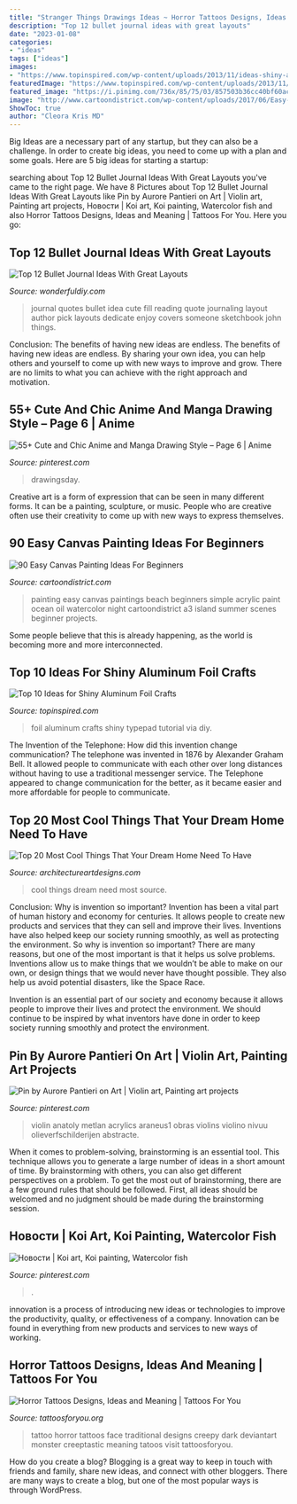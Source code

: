 ```yaml
---
title: "Stranger Things Drawings Ideas ~ Horror Tattoos Designs, Ideas And Meaning"
description: "Top 12 bullet journal ideas with great layouts"
date: "2023-01-08"
categories:
- "ideas"
tags: ["ideas"]
images:
- "https://www.topinspired.com/wp-content/uploads/2013/11/ideas-shiny-aluminum-foil-crafts_08.jpg"
featuredImage: "https://www.topinspired.com/wp-content/uploads/2013/11/ideas-shiny-aluminum-foil-crafts_08.jpg"
featured_image: "https://i.pinimg.com/736x/85/75/03/857503b36cc40bf60acafd1bb2fbb8d6.jpg"
image: "http://www.cartoondistrict.com/wp-content/uploads/2017/06/Easy-Canvas-Painting-Ideas-For-Beginners17-1.jpg"
ShowToc: true
author: "Cleora Kris MD"
---
```



Big Ideas are a necessary part of any startup, but they can also be a challenge. In order to create big ideas, you need to come up with a plan and some goals. Here are 5 big ideas for starting a startup: 

	

		
searching about Top 12 Bullet Journal Ideas With Great Layouts you've came to the right page. We have 8 Pictures about Top 12 Bullet Journal Ideas With Great Layouts like Pin by Aurore Pantieri on Art | Violin art, Painting art projects, Новости | Koi art, Koi painting, Watercolor fish and also Horror Tattoos Designs, Ideas and Meaning | Tattoos For You. Here you go:
		
    
## Top 12 Bullet Journal Ideas With Great Layouts

<img loading=lazy src="https://cdn.wonderfuldiy.com/wp-content/uploads/2016/06/quote-page-765x1024.jpg" onerror="this.onerror=null;this.src='https://tse2.mm.bing.net/th?id=OIP.e8D-kvjslp_nvuW19_fbkQHaJ6&amp;pid=15.1';" alt="Top 12 Bullet Journal Ideas With Great Layouts">

_Source: wonderfuldiy.com_

>journal quotes bullet idea cute fill reading quote journaling layout author pick layouts dedicate enjoy covers someone sketchbook john things. 

	

Conclusion: The benefits of having new ideas are endless.
The benefits of having new ideas are endless. By sharing your own idea, you can help others and yourself to come up with new ways to improve and grow. There are no limits to what you can achieve with the right approach and motivation.

    
## 55+ Cute And Chic Anime And Manga Drawing Style – Page 6 | Anime

<img loading=lazy src="https://i.pinimg.com/736x/46/be/31/46be316bb83c8ce0018e5007072d5c25.jpg" onerror="this.onerror=null;this.src='https://tse4.mm.bing.net/th?id=OIP.8ftGVtEvJWS_0hqxcSaAPwHaMW&amp;pid=15.1';" alt="55+ Cute and Chic Anime and Manga Drawing Style – Page 6 | Anime">

_Source: pinterest.com_

>drawingsday. 

	

Creative art is a form of expression that can be seen in many different forms. It can be a painting, sculpture, or music. People who are creative often use their creativity to come up with new ways to express themselves.

    
## 90 Easy Canvas Painting Ideas For Beginners

<img loading=lazy src="http://www.cartoondistrict.com/wp-content/uploads/2017/06/Easy-Canvas-Painting-Ideas-For-Beginners17-1.jpg" onerror="this.onerror=null;this.src='https://tse2.mm.bing.net/th?id=OIP.vvkeAUxQvgkUVSxEPgOckQHaJ4&amp;pid=15.1';" alt="90 Easy Canvas Painting Ideas For Beginners">

_Source: cartoondistrict.com_

>painting easy canvas paintings beach beginners simple acrylic paint ocean oil watercolor night cartoondistrict a3 island summer scenes beginner projects. 

	

Some people believe that this is already happening, as the world is becoming more and more interconnected. 

    
## Top 10 Ideas For Shiny Aluminum Foil Crafts

<img loading=lazy src="https://www.topinspired.com/wp-content/uploads/2013/11/ideas-shiny-aluminum-foil-crafts_08.jpg" onerror="this.onerror=null;this.src='https://tse2.mm.bing.net/th?id=OIP.eYhxcGCi2-XPjXy_PV2rNwHaJ3&amp;pid=15.1';" alt="Top 10 Ideas for Shiny Aluminum Foil Crafts">

_Source: topinspired.com_

>foil aluminum crafts shiny typepad tutorial via diy. 

	

The Invention of the Telephone: How did this invention change communication?
The telephone was invented in 1876 by Alexander Graham Bell. It allowed people to communicate with each other over long distances without having to use a traditional messenger service. The Telephone appeared to change communication for the better, as it became easier and more affordable for people to communicate.

    
## Top 20 Most Cool Things That Your Dream Home Need To Have

<img loading=lazy src="http://www.architectureartdesigns.com/wp-content/uploads/2016/06/9-12.jpg" onerror="this.onerror=null;this.src='https://tse3.mm.bing.net/th?id=OIP.hJiqjCO4ypuxa13vHmlc7AHaJ4&amp;pid=15.1';" alt="Top 20 Most Cool Things That Your Dream Home Need To Have">

_Source: architectureartdesigns.com_

>cool things dream need most source. 

	

Conclusion: Why is invention so important?
Invention has been a vital part of human history and economy for centuries. It allows people to create new products and services that they can sell and improve their lives. Inventions have also helped keep our society running smoothly, as well as protecting the environment.
So why is invention so important? There are many reasons, but one of the most important is that it helps us solve problems. Inventions allow us to make things that we wouldn’t be able to make on our own, or design things that we would never have thought possible. They also help us avoid potential disasters, like the Space Race.

 Invention is an essential part of our society and economy because it allows people to improve their lives and protect the environment. We should continue to be inspired by what inventors have done in order to keep society running smoothly and protect the environment.

    
## Pin By Aurore Pantieri On Art | Violin Art, Painting Art Projects

<img loading=lazy src="https://i.pinimg.com/736x/ab/76/01/ab76018783422c0eb41f2464a1640551.jpg" onerror="this.onerror=null;this.src='https://tse4.mm.bing.net/th?id=OIP.Ffk6oXNnXzvlG-sQ2ayh8AHaLJ&amp;pid=15.1';" alt="Pin by Aurore Pantieri on Art | Violin art, Painting art projects">

_Source: pinterest.com_

>violin anatoly metlan acrylics araneus1 obras violins violino nivuu olieverfschilderijen abstracte. 

	

When it comes to problem-solving, brainstorming is an essential tool. This technique allows you to generate a large number of ideas in a short amount of time. By brainstorming with others, you can also get different perspectives on a problem. To get the most out of brainstorming, there are a few ground rules that should be followed. First, all ideas should be welcomed and no judgment should be made during the brainstorming session.

    
## Новости | Koi Art, Koi Painting, Watercolor Fish

<img loading=lazy src="https://i.pinimg.com/736x/85/75/03/857503b36cc40bf60acafd1bb2fbb8d6.jpg" onerror="this.onerror=null;this.src='https://tse2.mm.bing.net/th?id=OIP.MAUYGPzUfRowXIUrcFO_3AHaLH&amp;pid=15.1';" alt="Новости | Koi art, Koi painting, Watercolor fish">

_Source: pinterest.com_

>. 

	

innovation is a process of introducing new ideas or technologies to improve the productivity, quality, or effectiveness of a company. Innovation can be found in everything from new products and services to new ways of working. 

    
## Horror Tattoos Designs, Ideas And Meaning | Tattoos For You

<img loading=lazy src="https://www.tattoosforyou.org/wp-content/uploads/2016/03/Traditional-Horror-Tattoos.jpg" onerror="this.onerror=null;this.src='https://tse4.mm.bing.net/th?id=OIP.QxINHwO4Yq6qbYWqP45gaAHaJ4&amp;pid=15.1';" alt="Horror Tattoos Designs, Ideas and Meaning | Tattoos For You">

_Source: tattoosforyou.org_

>tattoo horror tattoos face traditional designs creepy dark deviantart monster creeptastic meaning tatoos visit tattoosforyou. 

	

How do you create a blog?
Blogging is a great way to keep in touch with friends and family, share new ideas, and connect with other bloggers. There are many ways to create a blog, but one of the most popular ways is through WordPress.

